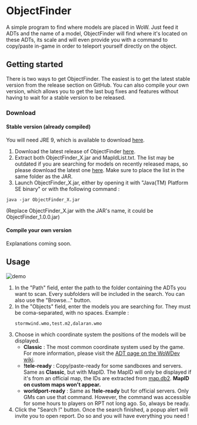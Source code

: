 
# ObjectFinder

A simple program to find where models are placed in WoW. Just feed it ADTs and the name of a model, ObjectFinder will find where it's located on these ADTs, its scale and will even provide you with a command to copy/paste in-game in order to teleport yourself directly on the object.

## Getting started

There is two ways to get ObjectFinder. The easiest is to get the latest stable version from the release section on GitHub. You can also compile your own version, which allows you to get the last bug fixes and features without having to wait for a stable version to be released.

### Download

#### Stable version (already compiled)

You will need JRE 9, which is available to download [here](http://www.oracle.com/technetwork/java/javase/downloads/jre9-downloads-3848532.html).
1. Download the latest release of ObjectFinder [here](https://github.com/Piryus/ObjectFinder/releases).
2. Extract both ObjectFinder_X.jar and MapIdList.txt. The list may be outdated if you are searching for models on recently released maps, so please download the latest one [here](https://github.com/Piryus/ObjectFinder/blob/master/MapIdList.txt). Make sure to place the list in the same folder as the JAR.
3. Launch ObjectFinder_X.jar, either by opening it with "Java(TM) Platform SE binary" or with the following command :
```
java -jar ObjectFinder_X.jar
```
(Replace ObjectFinder_X.jar with the JAR's name, it could be ObjectFinder_1.0.0.jar)

#### Compile your own version
Explanations coming soon.

## Usage

![demo](http://piryus.fr/OF/demo.gif)
1. In the "Path" field, enter the path to the folder containing the ADTs you want to scan. Every subfolders will be included in the search. You can also use the "Browse..." button.
2. In the "Objects" field, enter the models you are searching for. They must be coma-separated, with no spaces. Example :
	 ```
	 stormwind.wmo,test.m2,dalaran.wmo
	 ```
3. Choose in which coordinate system the positions of the models will be displayed.
	* **Classic** : The most common coordinate system used by the game. For more information, please visit the [ADT page on the WoWDev wiki](https://wowdev.wiki/ADT/v18#An_important_note_about_the_coordinate_system_used).
	* **!tele-ready** : Copy/paste-ready for some sandboxes and servers. Same as **Classic**, but with MapID. The MapID will only be displayed if it's from an official map, the IDs are extracted from [map.db2](https://wowdev.wiki/DB/Map). **MapID on custom maps won't appear.**
	* **worldport-ready** : Same as **!tele-ready** but for official servers. Only GMs can use that command. However, the command was accessible for some hours to players on RPT not long ago. So, always be ready.
4. Click the "Search !" button. Once the search finished, a popup alert will invite you to open report. Do so and you will have everything you need ! 
